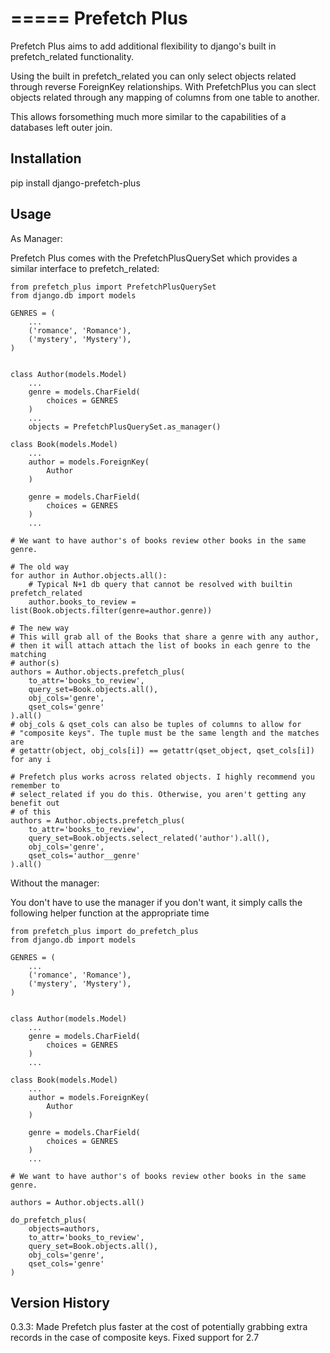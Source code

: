 =====
Prefetch Plus
=====

Prefetch Plus aims to add additional flexibility to django's built in
prefetch_related functionality. 

Using the built in prefetch_related you can only select objects related through
reverse ForeignKey relationships. With PrefetchPlus you can slect objects related
through any mapping of columns from one table to another.

This allows forsomething much more similar to the capabilities of a
databases left outer join.

Installation
-----------
pip install django-prefetch-plus

Usage
-----------

As Manager:

Prefetch Plus comes with the PrefetchPlusQuerySet which provides a similar
interface to prefetch_related:
```
from prefetch_plus import PrefetchPlusQuerySet
from django.db import models

GENRES = (
    ...
    ('romance', 'Romance'),
    ('mystery', 'Mystery'),
)


class Author(models.Model)
    ...
    genre = models.CharField(
        choices = GENRES
    )
    ...
    objects = PrefetchPlusQuerySet.as_manager()
    
class Book(models.Model)
    ...
    author = models.ForeignKey(
        Author
    )

    genre = models.CharField(
        choices = GENRES
    )
    ...

# We want to have author's of books review other books in the same genre.

# The old way
for author in Author.objects.all():
    # Typical N+1 db query that cannot be resolved with builtin prefetch_related
    author.books_to_review = list(Book.objects.filter(genre=author.genre))
    
# The new way
# This will grab all of the Books that share a genre with any author,
# then it will attach attach the list of books in each genre to the matching
# author(s)
authors = Author.objects.prefetch_plus(
    to_attr='books_to_review',
    query_set=Book.objects.all(),
    obj_cols='genre',
    qset_cols='genre'
).all()
# obj_cols & qset_cols can also be tuples of columns to allow for
# "composite keys". The tuple must be the same length and the matches are
# getattr(object, obj_cols[i]) == getattr(qset_object, qset_cols[i]) for any i
 
# Prefetch plus works across related objects. I highly recommend you remember to
# select_related if you do this. Otherwise, you aren't getting any benefit out
# of this
authors = Author.objects.prefetch_plus(
    to_attr='books_to_review',
    query_set=Book.objects.select_related('author').all(),
    obj_cols='genre',
    qset_cols='author__genre'
).all()
```

Without the manager:

You don't have to use the manager if you don't want, it simply calls the
following helper function at the appropriate time

```
from prefetch_plus import do_prefetch_plus
from django.db import models

GENRES = (
    ...
    ('romance', 'Romance'),
    ('mystery', 'Mystery'),
)


class Author(models.Model)
    ...
    genre = models.CharField(
        choices = GENRES
    )
    ...

class Book(models.Model)
    ...
    author = models.ForeignKey(
        Author
    )

    genre = models.CharField(
        choices = GENRES
    )
    ...

# We want to have author's of books review other books in the same genre.

authors = Author.objects.all()

do_prefetch_plus(
    objects=authors,
    to_attr='books_to_review',
    query_set=Book.objects.all(),
    obj_cols='genre',
    qset_cols='genre'
)
```

Version History
-----------
0.3.3: Made Prefetch plus faster at the cost of potentially grabbing extra
       records in the case of composite keys. Fixed support for 2.7

